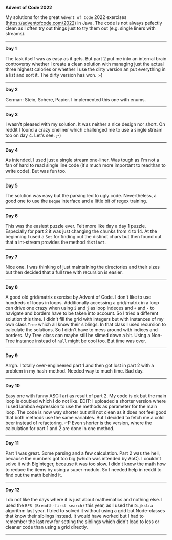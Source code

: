 **Advent of Code 2022**

My solutions for the great `Advent of Code` 2022 exercises (https://adventofcode.com/2022) in Java. The code is not always pefectly clean as I often try out things just to try them out (e.g. single liners with streams).

---

**Day 1**

The task itself was as easy as it gets. But part 2 put me into an internal brain controversy whether I create a clean solution with managing just the actual three highest calories or whether I use the dirty version an put everything in a list and sort it. The dirty version has won. ;-)

---

**Day 2**

German: Stein, Schere, Papier. I implemented this one with enums.

---

**Day 3**

I wasn't pleased  with my solution. It was neither a nice design nor short. On reddit I found a crazy oneliner which challenged me to use a single stream too on day 4. Let's see. ;-)

---

**Day 4**

As intended, I used just a single stream one-liner. Was tough as I'm not a fan of hard to read single line code (it's much more important to readthan to write code). But was fun too.

---

**Day 5**

The solution was easy but the parsing led to ugly code. Nevertheless, a good one to use the `Deque` interface and a little bit of regex training.

---

**Day 6**

This was the easiest puzzle ever. Felt more like day a day 1 puzzle. Especially for part 2 it was just changing the chunks from 4 to 14. At the beginning I used a `Set` for finding out the distinct chars but then found out that a int-stream provides the method `distinct`.

---

**Day 7**

Nice one. I was thinking of just maintaining the directories and their sizes but then decided that a full tree with recursion is easier.

---

**Day 8**

A good old grid/matrix exercise by Advent of Code. I don't like to use hundreds of loops in loops. Additionally accessing a grid/matrix in a loop can drive one crazy when using `i` and `j` as loop indeces and `+` and `-` to navigate and borders have to be taken into account. So I tried a different solution this time. I didn't fill the grid with integers but with instances of my own class `Tree` which all know their siblings. In that class I used recursion to calculate the solutions. So I didn't have to mess around with indices and borders. My Tree class can maybe still be slimed down a bit. Using a Non-Tree instance instead of `null` might be cool too. But time was over.

---

**Day 9**

Arrgh. I totally over-engineered part 1 and then got lost in part 2 with a problem in my hash-method. Needed way to much time. Bad day.

---

**Day 10**

Easy one with funny ASCII art as result of part 2. My code is ok but the main loop is doubled which I do not like. EDIT: I uploaded a shorter version where I used lambda expression to use the methods as parameter for the main loop. The code is now way shorter but still not clean as it does not feel good that both methods use the same variables. But I decided to fetch me a cold beer instead of refactoring. :-P
Even shorter is the version, where the calculation for part 1 and 2 are done in one method.

---

**Day 11**

Part 1 was great. Some parsing and a few calculation. Part 2 was the hell, because the numbers got too big (which was intended by AoC). I couldn't solve it with BigInteger, because it was too slow. I didn't know the math how to reduce the items by using a super modulo. So I needed help in reddit to find out the math behind it.

---

**Day 12**

I do not like the days where it is just about mathematics and nothing else. I used the `BFS (Breadth-first search)` this year, as I used the `Dijkstra` algorithm last year. I tried to solved it without using a grid but Node-classes that know their siblings instead. It would have worked but I had to remember the last row for setting the siblings which didn't lead to less or cleaner code than using a grid directly.

---
